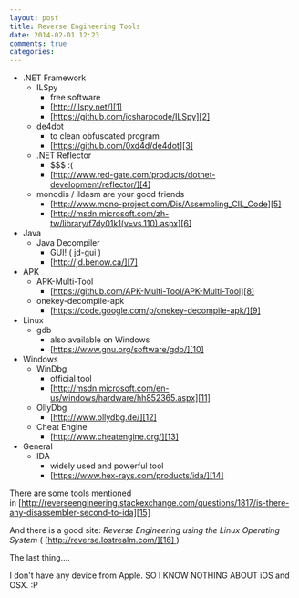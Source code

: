 ```yaml
---
layout: post
title: Reverse Engineering Tools
date: 2014-02-01 12:23
comments: true
categories: 
---
```

  

* .NET Framework
	* ILSpy
		* free software
		* [http://ilspy.net/][1]
		* [https://github.com/icsharpcode/ILSpy][2]
	* de4dot
		* to clean obfuscated program
		* [https://github.com/0xd4d/de4dot][3]
	* .NET Reflector
		* $$$ :(
		* [http://www.red-gate.com/products/dotnet-development/reflector/][4]
	* monodis / ildasm are your good friends
		* [http://www.mono-project.com/Dis/Assembling_CIL_Code][5]
		* [http://msdn.microsoft.com/zh-tw/library/f7dy01k1(v=vs.110).aspx][6]
* Java
	* Java Decompiler
		* GUI! ( jd-gui )
		* [http://jd.benow.ca/][7]
* APK
	* APK-Multi-Tool
		* [https://github.com/APK-Multi-Tool/APK-Multi-Tool][8]
	* onekey-decompile-apk
		* [https://code.google.com/p/onekey-decompile-apk/][9]
* Linux
	* gdb
		* also available on Windows
		* [https://www.gnu.org/software/gdb/][10]
* Windows
	* WinDbg
		* official tool
		* [http://msdn.microsoft.com/en-us/windows/hardware/hh852365.aspx][11]
	* OllyDbg
		* [http://www.ollydbg.de/][12]
	* Cheat Engine
		* [http://www.cheatengine.org/][13]
* General
	* IDA
		* widely used and powerful tool
		* [https://www.hex-rays.com/products/ida/][14]

There are some tools mentioned in [http://reverseengineering.stackexchange.com/questions/1817/is-there-any-disassembler-second-to-ida][15] 

And there is a good site: _Reverse Engineering using the Linux Operating System_ 
( [http://reverse.lostrealm.com/][16] )

  

The last thing....

I don't have any device from Apple.
SO I KNOW NOTHING ABOUT iOS and OSX. :P



[1]: http://ilspy.net/
[2]: http://inndyxd.blogspot.tw/2012/12/ilspy-2-1-0-1603-with-debugger.html
[3]: https://github.com/0xd4d/de4dot
[4]: http://www.red-gate.com/products/dotnet-development/reflector/
[5]: http://www.mono-project.com/Dis/Assembling_CIL_Code
[6]: http://msdn.microsoft.com/zh-tw/library/f7dy01k1(v=vs.110).aspx
[7]: http://jd.benow.ca/
[8]: https://github.com/APK-Multi-Tool/APK-Multi-Tool
[9]: https://code.google.com/p/onekey-decompile-apk/
[10]: https://www.gnu.org/software/gdb/
[11]: http://msdn.microsoft.com/en-us/windows/hardware/hh852365.aspx
[12]: http://www.ollydbg.de/
[13]: http://www.cheatengine.org/
[14]: https://www.hex-rays.com/products/ida/
[15]: http://reverseengineering.stackexchange.com/questions/1817/is-there-any-disassembler-second-to-ida
[16]: http://reverse.lostrealm.com/